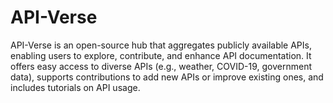 # API-Verse
API-Verse is an open-source hub that aggregates publicly available APIs, enabling users to explore, contribute, and enhance API documentation. It offers easy access to diverse APIs (e.g., weather, COVID-19, government data), supports contributions to add new APIs or improve existing ones, and includes tutorials on API usage.

